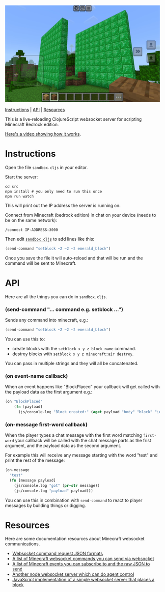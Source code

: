 ![Screenshot of a procedurally generated emerald wall](./src/screenshot.png)

[Instructions](#instructions) | [API](#api) | [Resources](#resources)

This is a live-reloading ClojureScript websocket server for scripting Minecraft Bedrock edition.

[Here's a video showing how it works](https://www.youtube.com/watch?v=2iESpEnju1o).

# Instructions

Open the file `sandbox.cljs` in your editor.

Start the server:

```shell
cd src
npm install # you only need to run this once
npm run watch
```

This will print out the IP address the server is running on.

Connect from Minecraft (bedrock edition) in chat on your device (needs to be on the same network):

```
/connect IP-ADDRESS:3000
```

Then edit [`sandbox.cljs`](./sandbox.cljs) to add lines like this:

```clojure
(send-command "setblock ~2 ~2 ~2 emerald_block")
```

Once you save the file it will auto-reload and that will be run and the command will be sent to Minecraft.

# API

Here are all the things you can do in `sandbox.cljs`.

### (send-command "... command e.g. setblock ...")

Sends any command into minecraft, e.g.:

```clojure
(send-command "setblock ~2 ~2 ~2 emerald_block")
```

You can use this to:

* create blocks with the `setblock x y z block_name` command.
* destroy blocks with `setblock x y z minecraft:air destroy`.

You can pass in multiple strings and they will all be concatenated.

### (on event-name callback)

When an event happens like "BlockPlaced" your callback will get called with the payload data as the first argument e.g.:

```clojure
(on "BlockPlaced"
    (fn [payload]
      (js/console.log "Block created:" (aget payload "body" "block" "id"))))
```

### (on-message first-word callback)

When the player types a chat message with the first word matching `first-word` your callback will be called with the chat message parts as the frist argument, and the payload data as the second argument.

For example this will receive any message starting with the word "test" and print the rest of the message:

```clojure
(on-message
  "test"
  (fn [message payload]
    (js/console.log "got" (pr-str message))
    (js/console.log "payload" payload)))
```

You can use this in combination with `send-command` to react to player messages by building things or digging.

# Resources

Here are some documentation resources about Minecraft websocket communications.

* [Websocket command request JSON formats](https://gist.github.com/jocopa3/54b42fb6361952997c4a6e38945e306f)
* [A list of Minecraft websocket commands you can send via websocket](https://mccteam.github.io/guide/websocket/Commands.html)
* [A list of Minecraft events you can subscribe to and the raw JSON to send](https://gist.github.com/jocopa3/5f718f4198f1ea91a37e3a9da468675c)
* [Another node websocket server which can do agent control](https://github.com/railsbob/minecraft-wss)
* [JavaScript implementation of a simple websocket server that places a block](https://gist.github.com/pirosuke/1ca2aa4d8920f41dfbabcbc7dc2a669f)
